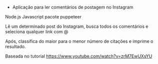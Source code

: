 * Aplicação para ler comentários de postagem no Instagram

Node.js
Javascript
pacote puppeteer

Lê um determinado post do Instagram, busca todos os comentários e seleciona qualquer link com @

Após, classifica do maior para o menor número de citações e imprime o resultado.




Baseada no tutorial https://www.youtube.com/watch?v=zrM7EwUXsYU 